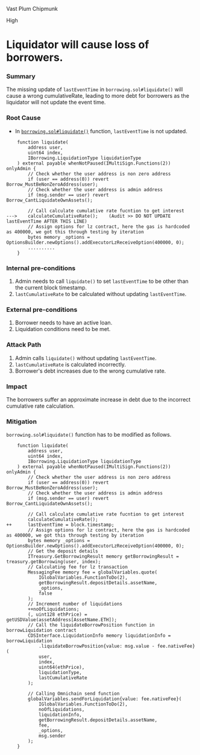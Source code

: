 Vast Plum Chipmunk

High

# Liquidator will cause loss of borrowers.


### Summary

The missing update of `lastEventTime` in `borrowing.sol#liquidate()` will cause a wrong cumulativeRate, leading to more debt for borrowers as the liquidator will not update the event time.

### Root Cause

- In [`borrowing.sol#liquidate()`](https://github.com/sherlock-audit/2024-11-autonomint/blob/main/Blockchain/Blockchian/contracts/Core_logic/borrowing.sol#L363-L409) function, `lastEventTime` is not updated.

```solidity
    function liquidate(
        address user,
        uint64 index,
        IBorrowing.LiquidationType liquidationType
    ) external payable whenNotPaused(IMultiSign.Functions(2)) onlyAdmin {
        // Check whether the user address is non zero address
        if (user == address(0)) revert Borrow_MustBeNonZeroAddress(user);
        // Check whether the user address is admin address
        if (msg.sender == user) revert Borrow_CantLiquidateOwnAssets();

        // Call calculate cumulative rate fucntion to get interest
--->    calculateCumulativeRate();    (Audit >> DO NOT UPDATE lastEventTime AFTER THIS LINE)
        // Assign options for lz contract, here the gas is hardcoded as 400000, we got this through testing by iteration
        bytes memory _options = OptionsBuilder.newOptions().addExecutorLzReceiveOption(400000, 0);
        ..........
    }
```

### Internal pre-conditions

1. Admin needs to call `liquidate()` to set `lastEventTime` to be other than the current block timestamp.
2. `lastCumulativeRate` to be calculated without updating `lastEventTime`.

### External pre-conditions

1. Borrower needs to have an active loan.
2. Liquidation conditions need to be met.

### Attack Path

1. Admin calls `liquidate()` without updating `lastEventTime`.
2. `lastCumulativeRate` is calculated incorrectly.
3. Borrower's debt increases due to the wrong cumulative rate.

### Impact

The borrowers suffer an approximate increase in debt due to the incorrect cumulative rate calculation.

### Mitigation

`borrowing.sol#liquidate()` function has to be modified as follows.

```solidity
    function liquidate(
        address user,
        uint64 index,
        IBorrowing.LiquidationType liquidationType
    ) external payable whenNotPaused(IMultiSign.Functions(2)) onlyAdmin {
        // Check whether the user address is non zero address
        if (user == address(0)) revert Borrow_MustBeNonZeroAddress(user);
        // Check whether the user address is admin address
        if (msg.sender == user) revert Borrow_CantLiquidateOwnAssets();

        // Call calculate cumulative rate fucntion to get interest
        calculateCumulativeRate();
++      lastEventTime = block.timestamp;
        // Assign options for lz contract, here the gas is hardcoded as 400000, we got this through testing by iteration
        bytes memory _options = OptionsBuilder.newOptions().addExecutorLzReceiveOption(400000, 0);
        // Get the deposit details
        ITreasury.GetBorrowingResult memory getBorrowingResult = treasury.getBorrowing(user, index);
        // Calculating fee for lz transaction
        MessagingFee memory fee = globalVariables.quote(
            IGlobalVariables.FunctionToDo(2),
            getBorrowingResult.depositDetails.assetName,
            _options,
            false
        );
        // Increment number of liquidations
        ++noOfLiquidations;
        (, uint128 ethPrice) = getUSDValue(assetAddress[AssetName.ETH]);
        // Call the liquidateBorrowPosition function in borrowLiquidation contract
        CDSInterface.LiquidationInfo memory liquidationInfo = borrowLiquidation
            .liquidateBorrowPosition{value: msg.value - fee.nativeFee}(
            user,
            index,
            uint64(ethPrice),
            liquidationType,
            lastCumulativeRate
        );

        // Calling Omnichain send function
        globalVariables.sendForLiquidation{value: fee.nativeFee}(
            IGlobalVariables.FunctionToDo(2),
            noOfLiquidations,
            liquidationInfo,
            getBorrowingResult.depositDetails.assetName,
            fee,
            _options,
            msg.sender
        );
    }
```
